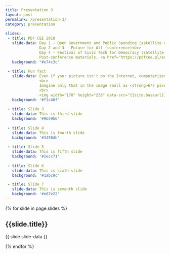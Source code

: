 ```yaml
---
title: Presentation 3
layout: post
permalink: /presentation-3/
category: presentation
 
slides:
 - title: PDF CEE 2018
   slide-data: Day 1 - Open Government and Public Spending (satellite event)<br>
               Day 2 and 3 - Future for All (conference)<br>
               Day 4 - Festival of Civic Tech for Democracy (satellite event)<br>
               Post-conference materials, <a href="https://pdfcee.pl/en/post-conference-materials/" target="_blank">pdfcee.pl</a>
   background: "#e74c3c"
     
 - title: Fun fact
   slide-data: Even if your picture isn't on the Internet, computerized facial recognition makes it virtually impossible to keep your "faceprint" private.
               <br>
               Imagine only that in the image small as <strong>6*7 pixel</strong> face can be recognized.
               <br>
               <img width="178" height="238" data-src="{{site.baseurl}}/images/meetup28/AdamRHarveyRetailSurveillance_RetailCountersurveillance(33c3).jpg" alt="6px by 7px">
   background: '#f1c40f'
   
 - title: Slide 3
   slide-data: This is third slide
   background: '#9b59b6'
   
 - title: Slide 4
   slide-data: This is fourth slide
   background: '#3498db'
   
 - title: Slide 5
   slide-data: This is fifth slide
   background: '#2ecc71'
   
 - title: Slide 6
   slide-data: This is sixth slide
   background: '#1abc9c'

 - title: Slide 7
   slide-data: This is seventh slide
   background: '#e67e22'
---
```


{% for slide in page.slides %}
                    
<section data-background="{% if slide.background %}{{slide.background}}{% else %}{{page.background}}{% endif %}"><h1>{{slide.title}}</h1>{{ slide.slide-data }}</section>
                    
{% endfor %}
    
